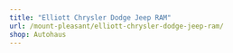 ```yaml
---
title: "Elliott Chrysler Dodge Jeep RAM"
url: /mount-pleasant/elliott-chrysler-dodge-jeep-ram/
shop: Autohaus
---
```

